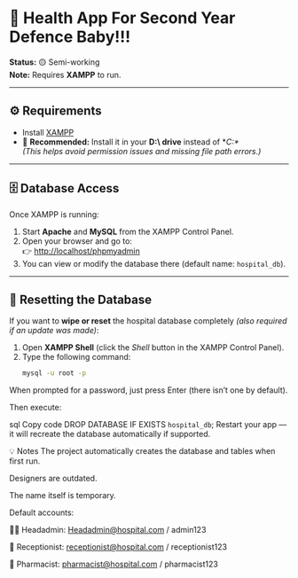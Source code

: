 # 🏥 Health App For Second Year Defence Baby!!!

**Status:** 🟡 Semi-working  
**Note:** Requires **XAMPP** to run.

---

## ⚙️ Requirements
- Install [XAMPP](https://www.apachefriends.org/index.html)  
- 💾 **Recommended:** Install it in your **D:\ drive** instead of **C:\**  
  *(This helps avoid permission issues and missing file path errors.)*

---

## 🗄️ Database Access
Once XAMPP is running:

1. Start **Apache** and **MySQL** from the XAMPP Control Panel.  
2. Open your browser and go to:  
   👉 [http://localhost/phpmyadmin](http://localhost/phpmyadmin)  
3. You can view or modify the database there (default name: `hospital_db`).

---

## 🧹 Resetting the Database

If you want to **wipe or reset** the hospital database completely *(also required if an update was made)*:

1. Open **XAMPP Shell** (click the *Shell* button in the XAMPP Control Panel).  
2. Type the following command:
   ```bash
   mysql -u root -p
When prompted for a password, just press Enter (there isn’t one by default).

Then execute:

sql
Copy code
DROP DATABASE IF EXISTS `hospital_db`;
Restart your app — it will recreate the database automatically if supported.

💡 Notes
The project automatically creates the database and tables when first run.

Designers are outdated.

The name itself is temporary.

Default accounts:

🧑‍💼 Headadmin: Headadmin@hospital.com / admin123

🧾 Receptionist: receptionist@hospital.com / receptionist123

💊 Pharmacist: pharmacist@hospital.com / pharmacist123
